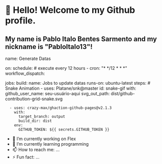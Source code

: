 # 👋 Hello! Welcome to my Github profile.
## My name is Pablo Italo Bentes Sarmento and my nickname is "PabloItalo13"!

name: Generate Datas

on:
  schedule: # execute every 12 hours
    - cron: "* */12 * * *"
  workflow_dispatch:

jobs:
  build:
    name: Jobs to update datas
    runs-on: ubuntu-latest
    steps:
      # Snake Animation
      - uses: Platane/snk@master
        id: snake-gif
        with:
          github_user_name: seu-usuário-aqui
          svg_out_path: dist/github-contribution-grid-snake.svg

      - uses: crazy-max/ghaction-github-pages@v2.1.3
        with:
          target_branch: output
          build_dir: dist
        env:
          GITHUB_TOKEN: ${{ secrets.GITHUB_TOKEN }}

- 🔭 I’m currently working on Flex
- 🌱 I’m currently learning programming 
- 📫 How to reach me: ...
- ⚡ Fun fact: ...

